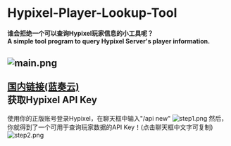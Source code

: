 # Hypixel-Player-Lookup-Tool
**谁会拒绝一个可以查询Hypixel玩家信息的小工具呢？**
<br />
**A simple tool program to query Hypixel Server's player information.**

![main.png](https://images2.imgbox.com/f8/47/fdL75bm5_o.png "使用图片")
<br />
<br />
[国内链接(蓝奏云)](https://lgh.lanzous.com/i8Ltikw2hbc)
<br />
获取Hypixel API Key
-----------
使用你的正版账号登录Hypixel，在聊天框中输入"/api new"
![step1.png](https://images2.imgbox.com/0a/e6/8YHvKTjG_o.png "步骤一")
然后，你就得到了一个可用于查询玩家数据的API Key！(点击聊天框中文字可复制)
![step2.png](https://images2.imgbox.com/f8/5f/1obVAX1w_o.png "步骤二")
